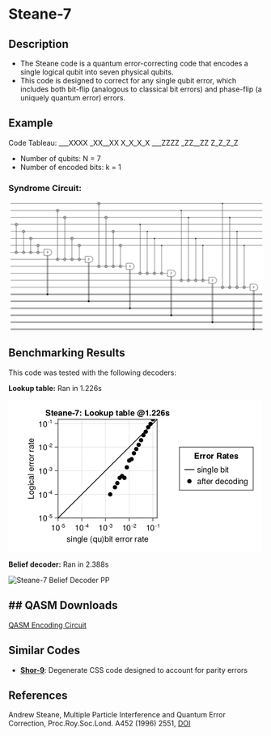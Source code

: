 # Steane-7

## Description
 - The Steane code is a quantum error-correcting code that encodes a single logical qubit into seven physical qubits.
 - This code is designed to correct for any single qubit error, which includes both bit-flip (analogous to classical bit errors) and phase-flip (a uniquely quantum error) errors.

## Example
Code Tableau:
___XXXX
_XX__XX
X_X_X_X
___ZZZZ
_ZZ__ZZ
Z_Z_Z_Z
- Number of qubits: N = 7
- Number of encoded bits: k = 1
### Syndrome Circuit:
![Steane-7 Syndrome Circuit](images/codeplots/Steane-7-codeplot.png)

## Benchmarking Results

This code was tested with the following decoders:

**Lookup table:** Ran in 1.226s

![Steane-7 Truth Table PP](images\performanceplots\Steane-7-lookuptable.png)

**Belief decoder:** Ran in 2.388s

![Steane-7 Belief Decoder PP](images\performanceplots\Steane-7-belief.png)

## 

## ## QASM Downloads
[QASM Encoding Circuit](QASMDownloads\Steane-7-encodingCircuit.qasm)

## Similar Codes 
- **[Shor-9](https://math.mit.edu/~shor/papers/good-codes.pdf)**: Degenerate CSS code designed to account for parity errors

## References
Andrew Steane, Multiple Particle Interference and Quantum Error Correction, Proc.Roy.Soc.Lond. A452 (1996) 2551, [DOI](https://doi.org/10.1098/rspa.1996.0136)